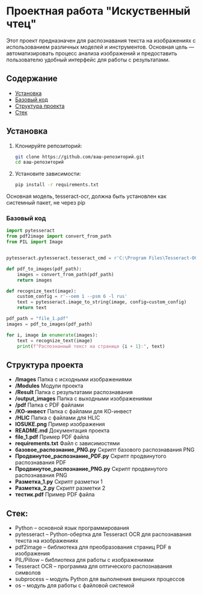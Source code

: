 # Проектная работа "Искуственный чтец"
Этот проект предназначен для распознавания текста на изображениях с использованием различных моделей и инструментов. Основная цель — автоматизировать процесс анализа изображений и предоставить пользователю удобный интерфейс для работы с результатами.

## Содержание
- [Установка](#установка)
- [Базовый код](#базовый-код)
- [Структура проекта](#структура-проекта)
- [Стек](#стек)

## Установка

1. Клонируйте репозиторий:
    ```bash
    git clone https://github.com/ваш-репозиторий.git
    cd ваш-репозиторий
    ```

2. Установите зависимости:
    ```bash
    pip install -r requirements.txt
    ```

Основная модель, tesseract-ocr, должна быть установлен как системный пакет, не через pip

### Базовый код

```python
import pytesseract
from pdf2image import convert_from_path
from PIL import Image


pytesseract.pytesseract.tesseract_cmd = r'C:\Program Files\Tesseract-OCR\tesseract.exe'

def pdf_to_images(pdf_path):
    images = convert_from_path(pdf_path)
    return images

def recognize_text(image):
    custom_config = r'--oem 1 --psm 6 -l rus'
    text = pytesseract.image_to_string(image, config=custom_config)
    return text

pdf_path = "file_1.pdf"
images = pdf_to_images(pdf_path)

for i, image in enumerate(images):
    text = recognize_text(image)
    print(f"Распознанный текст на странице {i + 1}:", text)

```

## Структура проекта
- **/Images** Папка с исходными изображениями
- **/Modules** Модули проекта
- **/Result** Папка с результатами распознавания
- **/output_images** Папка с выходными изображениями
- **/pdf** Папка с PDF файлами
- **/КО-инвест** Папка с файлами для КО-инвест
- **/HLIC** Папка с файлами для HLIC
- **IOSUKE.png** Пример изображения
- **README.md** Документация проекта
- **file_1.pdf** Пример PDF файла
- **requirements.txt** Файл с зависимостями
- **базовое_распознание_PNG.py** Скрипт базового распознавания PNG
- **Продвинутое_распознание_PDF.py** Скрипт продвинутого распознавания PDF
- **Продвинутое_распознание_PNG.py** Скрипт продвинутого распознавания PNG
- **Разметка_1.py** Скрипт разметки 1
- **Разметка_2.py** Скрипт разметки 2
- **тестик.pdf** Пример PDF файла

## Стек: 
* Python – основной язык программирования
* pytesseract – Python-обертка для Tesseract OCR для распознавания текста на изображениях
* pdf2image – библиотека для преобразования страниц PDF в изображения
* PIL/Pillow – библиотека для работы с изображениями
* Tesseract OCR – программа для оптического распознавания символов
* subprocess – модуль Python для выполнения внешних процессов
* os – модуль для работы с файловой системой



